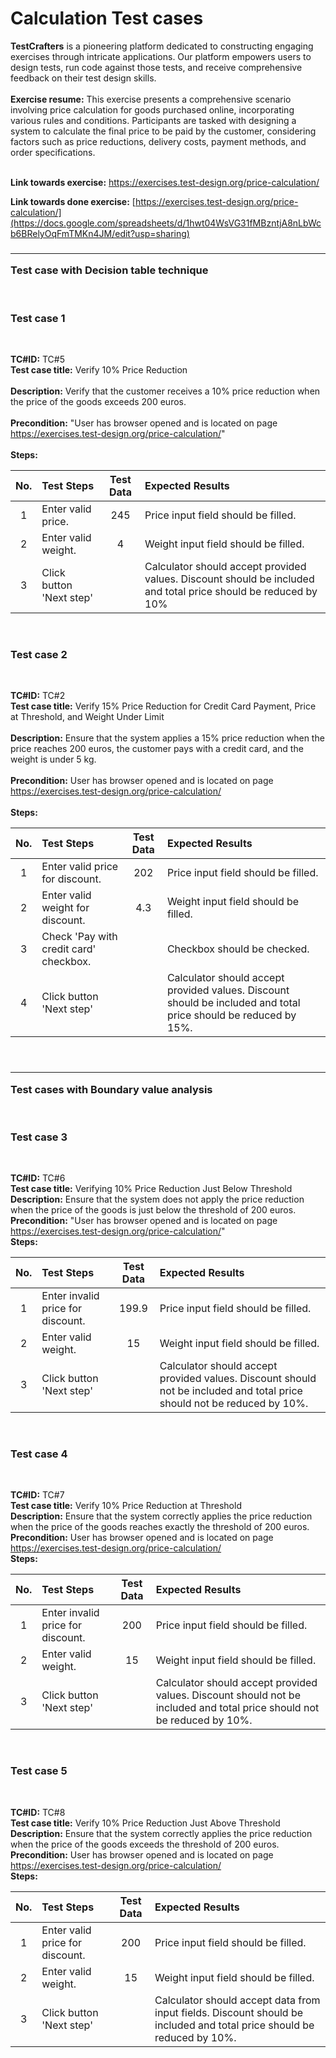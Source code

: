 # Calculation Test cases #

**TestCrafters** is a pioneering platform dedicated to constructing engaging exercises through intricate applications. Our platform empowers users to design tests, run code against those tests, and receive comprehensive feedback on their test design skills.<br>
<br>
**Exercise resume:** This exercise presents a comprehensive scenario involving price calculation for goods purchased online, incorporating various rules and conditions. Participants are tasked with designing a system to calculate the final price to be paid by the customer, considering factors such as price reductions, delivery costs, payment methods, and order specifications.<br>
<br>

**Link towards exercise:** https://exercises.test-design.org/price-calculation/

**Link towards done exercise:** [https://exercises.test-design.org/price-calculation/](https://docs.google.com/spreadsheets/d/1hwt04WsVG31fMBzntjA8nLbWcb6BRelyOqFmTMKn4JM/edit?usp=sharing)

### <hr>Test case with Decision table technique</hr>
<br>

### Test case 1 ###
<br>

**TC#ID:** TC#5 <br>
**Test case title:** Verify 10% Price Reduction <br><br>
**Description:** Verify that the customer receives a 10% price reduction when the price of the goods exceeds 200 euros. <br><br>
**Precondition:** "User has browser opened and is located on page https://exercises.test-design.org/price-calculation/" <br><br>
**Steps:**

|No.|Test Steps|Test Data|Expected Results|
| :-: | :- | :-: | :- |
|1|Enter valid price.|245|Price input field should be filled.|
|2|Enter valid weight.|4|Weight input field should be filled.|
|3|Click button 'Next step'||Calculator should accept provided values. Discount should be included and total price should be reduced by 10%|

<br>

### Test case 2 ###
<br>

**TC#ID:** TC#2 <br>
**Test case title:** Verify 15% Price Reduction for Credit Card Payment, Price at Threshold, and Weight Under Limit <br><br>
**Description:** Ensure that the system applies a 15% price reduction when the price reaches 200 euros, the customer pays with a credit card, and the weight is under 5 kg. <br><br>
**Precondition:** User has browser opened and is located on page https://exercises.test-design.org/price-calculation/ <br><br>
**Steps:**

|No.|Test Steps|Test Data|Expected Results|
| :-: | :- | :-: | :- |
|1|Enter valid price for discount.|202|Price input field should be filled.|
|2|Enter valid weight for discount.|4.3|Weight input field should be filled.|
|3|Check 'Pay with credit card' checkbox.||Checkbox should be checked.|
|4|Click button 'Next step'||Calculator should accept provided values. Discount should be included and total price should be reduced by 15%.|

<br>

### <hr>Test cases with Boundary value analysis</hr>
<br>

### Test case 3 ###
<br>

**TC#ID:** TC#6 <br>
**Test case title:** Verifying 10% Price Reduction Just Below Threshold <br>
**Description:** Ensure that the system does not apply the price reduction when the price of the goods is just below the threshold of 200 euros. <br>
**Precondition:** "User has browser opened and is located on page https://exercises.test-design.org/price-calculation/" <br>
**Steps:**

|No.|Test Steps|Test Data|Expected Results|
| :-: | :- | :-: | :- |
|1|Enter invalid price for discount.|199.9|Price input field should be filled.|
|2|Enter valid weight.|15|Weight input field should be filled.|
|3|Click button 'Next step'||Calculator should accept provided values. Discount should not be included and total price should not be reduced by 10%.|

<br>

### Test case 4 ###
<br>

**TC#ID:** TC#7 <br>
**Test case title:** Verify 10% Price Reduction at Threshold <br>
**Description:** Ensure that the system correctly applies the price reduction when the price of the goods reaches exactly the threshold of 200 euros. <br>
**Precondition:** User has browser opened and is located on page https://exercises.test-design.org/price-calculation/ <br>
**Steps:**

|No.|Test Steps|Test Data|Expected Results|
| :-: | :- | :-: | :- |
|1|Enter invalid price for discount.|200|Price input field should be filled.|
|2|Enter valid weight.|15|Weight input field should be filled.|
|3|Click button 'Next step'||Calculator should accept provided values. Discount should not be included and total price should not be reduced by 10%.|

<br>

### Test case 5 ###
<br>

**TC#ID:** TC#8 <br>
**Test case title:** Verify 10% Price Reduction Just Above Threshold <br>
**Description:** Ensure that the system correctly applies the price reduction when the price of the goods exceeds the threshold of 200 euros. <br>
**Precondition:** User has browser opened and is located on page https://exercises.test-design.org/price-calculation/ <br>
**Steps:**

|No.|Test Steps|Test Data|Expected Results|
| :-: | :- | :-: | :- |
|1|Enter valid price for discount.|200|Price input field should be filled.|
|2|Enter valid weight.|15|Weight input field should be filled.|
|3|Click button 'Next step'||Calculator should accept data from input fields. Discount should be included and total price should be reduced by 10%.|
